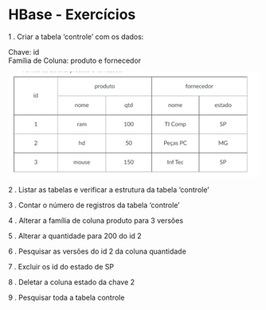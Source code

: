 # HBase - Exercícios

1 . Criar a tabela ‘controle’ com os dados:

Chave: id <br>
Família de Coluna: produto e fornecedor

<img src = "Semantix/img/HBase-tab-exercicio.png">

2 . Listar as tabelas e verificar a estrutura da tabela ‘controle’

3 . Contar o número de registros da tabela ‘controle’

4 . Alterar  a família de coluna produto para 3 versões

5 . Alterar a quantidade para 200 do id 2

6 . Pesquisar as versões do id 2  da coluna quantidade

7 . Excluir os id do estado de SP

8 . Deletar a coluna estado da chave 2

9 . Pesquisar toda a tabela controle



